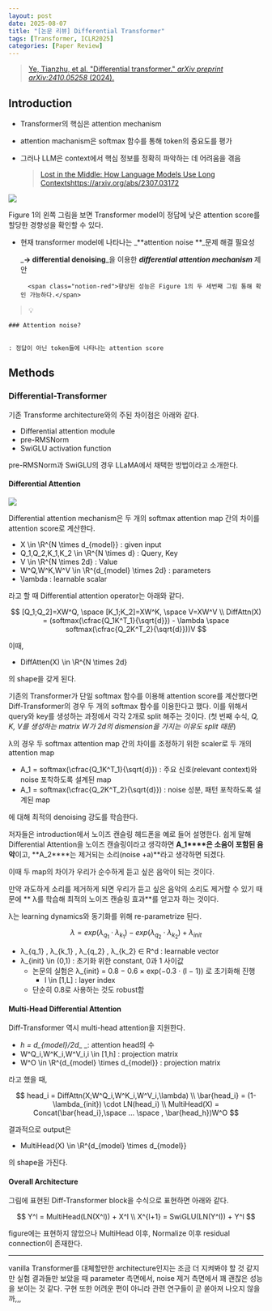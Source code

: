 ```yaml
---
layout: post
date: 2025-08-07
title: "[논문 리뷰] Differential Transformer"
tags: [Transformer, ICLR2025]
categories: [Paper Review]
---
```


> [Ye, Tianzhu, et al. "Differential transformer." ](https://arxiv.org/abs/2410.05258)[_arXiv preprint arXiv:2410.05258_](https://arxiv.org/abs/2410.05258)[ (2024).](https://arxiv.org/abs/2410.05258)



## Introduction

- Transformer의 핵심은 attention mechanism
- attention machanism은 softmax 함수를 통해 token의 중요도를 평가
- 그러나 LLM은 context에서 핵심 정보를 정확히 파악하는 데 어려움을 겪음

	> [Lost in the Middle: How Language Models Use Long Contextshttps://arxiv.org/abs/2307.03172](https://arxiv.org/abs/2307.03172)


![](https://prod-files-secure.s3.us-west-2.amazonaws.com/542b861c-36a8-4051-84e5-8804b6728dba/9083ea56-691a-4752-ae26-47f403431ac8/image.png?X-Amz-Algorithm=AWS4-HMAC-SHA256&X-Amz-Content-Sha256=UNSIGNED-PAYLOAD&X-Amz-Credential=ASIAZI2LB466S5XXHUBR%2F20250808%2Fus-west-2%2Fs3%2Faws4_request&X-Amz-Date=20250808T190750Z&X-Amz-Expires=3600&X-Amz-Security-Token=IQoJb3JpZ2luX2VjEHIaCXVzLXdlc3QtMiJHMEUCIDcM4FbNMP1AyT70hWXBOc8seNa7o7iwpxUxEo3HWOLpAiEAhPmRtPNOWcWLOWXfnkjEC%2F1HgwPRvhoDhuvX8NcqI2IqiAQIq%2F%2F%2F%2F%2F%2F%2F%2F%2F%2F%2FARAAGgw2Mzc0MjMxODM4MDUiDDNNjPNgn6M1G1VnICrcA%2BbH7AmqZSjJ3%2BU%2FEklL71OOC%2F1I05ijhl%2F960WQs5wIHFMIfMSuMIblYJrhZ8yjYNt1%2Fn8eLcRo8JHz5eQa0KlCeqq4POY6PRwAE8h49JRMsxwRnXnYUhCprIkbh2%2B4sKfkgpNjOCE9oe958ykfnI%2F45xRHa88%2FdMoSueY9brD%2F%2Fs9hE7QGz3t6BufBlf5Cqq5rPRFMjFOlplWScbm4Vbvd85xUqczWbuYSQ44SPitsrvJDFoEQOLPAw6itGUFN8ogPmlnZNPwsgIzsM7kZtwmQWW04dpMBTmM0GaflZsp9ysSCmX0GsiMjjTw0PZqYW1xwg2s5Y6LlhWGph7A%2BfuwD1AcebAfuOi2JIb2LLtjc3UD7nAzgpdTpVEGP1BwV0Z1D3vFrP5UlW8GJbfSdWDLKWu2ZNt3FHJtyakp99%2Bn79znBKOsDzcQEy0KSeCz%2B3MF5l%2BitnDJMkrFa3XK%2FVBXSGuneGXUiHdAFiRGX4MbhDvkS%2FyVAkEpnfCyO9cfAZMTy6%2F7NapSBfwvrMbhe1z3YiMhNwm5EU%2Bi1cogDApZpn39CNBdc6TRegMeFutTBxHgHKRO58KoJ%2BcOiLcicpoASiz1D%2BPkapvV6GJdfqP1W%2F1wejRl5mpU5LdFsMNL22MQGOqUBD%2F8mvc8MB0pEmokIBZPjnnoIq2PY9qUzwWj98HZbZKG25ZCHeiizxHBir6Llm4O09IVwQ10C7aNX%2B9jUGxut%2FYAKrnciYtaymHDcf7xQ%2FWr%2FJRpnZqQ0DwMuFmEz4wsTYWHIdaa0I2KaTNEGa2uKNmIfOQxgriLJxuO3UifyhPsmRRTNutosMk%2FqIylRRsthgfQU4Wnk0o3tLfx7aYKoGWjL5hjR&X-Amz-Signature=97c87afb922a5632ae36a695da81b5ebb8d30b05b2dc2c50f1cf6db1b03fbd53&X-Amz-SignedHeaders=host&x-amz-checksum-mode=ENABLED&x-id=GetObject)


Figure 1의 왼쪽 그림을 보면 Transformer model이 정답에 낮은 attention score를 할당한 경향성을 확인할 수 있다.

- 현재 transformer model에 나타나는 _**attention noise **_문제 해결 필요성

	_**→ differential denoising**_을 이용한 _**differential attention mechanism**_ 제안


		<span class="notion-red">향상된 성능은 Figure 1의 두 세번째 그림 통해 확인 가능하다.</span>


> 💡 


	### Attention noise?


	: 정답이 아닌 token들에 나타나는 attention score



## Methods



### Differential-Transformer


기존 Transforme architecture와의 주된 차이점은 아래와 같다.

- Differential attention module
- pre-RMSNorm
- SwiGLU activation function

pre-RMSNorm과 SwiGLU의 경우 LLaMA에서 채택한 방법이라고 소개한다.



#### Differential Attention


![](https://prod-files-secure.s3.us-west-2.amazonaws.com/542b861c-36a8-4051-84e5-8804b6728dba/116d70b2-1963-4810-9167-f4c7d8a06e8f/image.png?X-Amz-Algorithm=AWS4-HMAC-SHA256&X-Amz-Content-Sha256=UNSIGNED-PAYLOAD&X-Amz-Credential=ASIAZI2LB466S5XXHUBR%2F20250808%2Fus-west-2%2Fs3%2Faws4_request&X-Amz-Date=20250808T190750Z&X-Amz-Expires=3600&X-Amz-Security-Token=IQoJb3JpZ2luX2VjEHIaCXVzLXdlc3QtMiJHMEUCIDcM4FbNMP1AyT70hWXBOc8seNa7o7iwpxUxEo3HWOLpAiEAhPmRtPNOWcWLOWXfnkjEC%2F1HgwPRvhoDhuvX8NcqI2IqiAQIq%2F%2F%2F%2F%2F%2F%2F%2F%2F%2F%2FARAAGgw2Mzc0MjMxODM4MDUiDDNNjPNgn6M1G1VnICrcA%2BbH7AmqZSjJ3%2BU%2FEklL71OOC%2F1I05ijhl%2F960WQs5wIHFMIfMSuMIblYJrhZ8yjYNt1%2Fn8eLcRo8JHz5eQa0KlCeqq4POY6PRwAE8h49JRMsxwRnXnYUhCprIkbh2%2B4sKfkgpNjOCE9oe958ykfnI%2F45xRHa88%2FdMoSueY9brD%2F%2Fs9hE7QGz3t6BufBlf5Cqq5rPRFMjFOlplWScbm4Vbvd85xUqczWbuYSQ44SPitsrvJDFoEQOLPAw6itGUFN8ogPmlnZNPwsgIzsM7kZtwmQWW04dpMBTmM0GaflZsp9ysSCmX0GsiMjjTw0PZqYW1xwg2s5Y6LlhWGph7A%2BfuwD1AcebAfuOi2JIb2LLtjc3UD7nAzgpdTpVEGP1BwV0Z1D3vFrP5UlW8GJbfSdWDLKWu2ZNt3FHJtyakp99%2Bn79znBKOsDzcQEy0KSeCz%2B3MF5l%2BitnDJMkrFa3XK%2FVBXSGuneGXUiHdAFiRGX4MbhDvkS%2FyVAkEpnfCyO9cfAZMTy6%2F7NapSBfwvrMbhe1z3YiMhNwm5EU%2Bi1cogDApZpn39CNBdc6TRegMeFutTBxHgHKRO58KoJ%2BcOiLcicpoASiz1D%2BPkapvV6GJdfqP1W%2F1wejRl5mpU5LdFsMNL22MQGOqUBD%2F8mvc8MB0pEmokIBZPjnnoIq2PY9qUzwWj98HZbZKG25ZCHeiizxHBir6Llm4O09IVwQ10C7aNX%2B9jUGxut%2FYAKrnciYtaymHDcf7xQ%2FWr%2FJRpnZqQ0DwMuFmEz4wsTYWHIdaa0I2KaTNEGa2uKNmIfOQxgriLJxuO3UifyhPsmRRTNutosMk%2FqIylRRsthgfQU4Wnk0o3tLfx7aYKoGWjL5hjR&X-Amz-Signature=5745b2d2acded076f07a4f2d880bd3c30209407fd83a6fb380c4dc16a2502ef9&X-Amz-SignedHeaders=host&x-amz-checksum-mode=ENABLED&x-id=GetObject)


Differential attention mechanism은 두 개의 softmax attention map 간의 차이를 attention score로 계산한다.

- X \in \R^{N \times d\_{model}} : given input
- Q\_1,Q\_2,K\_1,K\_2 \in \R^{N \times d} : Query, Key
- V \in \R^{N \times 2d} : Value
- W^Q,W^K,W^V \in \R^{d\_{model} \times 2d} : parameters
- \lambda : learnable scalar

라고 할 때 Differential attention operator는 아래와 같다.


$$
[Q_1;Q_2]=XW^Q, \space [K_1;K_2]=XW^K, \space V=XW^V \\
DiffAttn(X) = (softmax(\cfrac{Q_1K^T_1}{\sqrt{d}}) - \lambda \space softmax(\cfrac{Q_2K^T_2}{\sqrt{d}}))V
$$


이때,

- DiffAtten(X) \in \R^{N \times 2d}

의 shape을 갖게 된다.


기존의 Transformer가 단일 softmax 함수를 이용해 attention score를 계산했다면 Diff-Transformer의 경우 두 개의 softmax 함수를 이용한다고 했다. 이를 위해서 query와 key를 생성하는 과정에서 각각 2개로 split 해주는 것이다. <span class="notion-red">(첫 번째 수식, </span><span class="notion-red">_Q, K, V를 생성하는 matrix W가 2d의 dismension을 가지는 이유도 split 때문_</span><span class="notion-red">)</span>


 λ의 경우 두 softmax attention map 간의 차이를 조정하기 위한 scaler로 두 개의 attention map

- A\_1 = softmax(\cfrac{Q\_1K^T\_1}{\sqrt{d}}) : 주요 신호(relevant context)와 noise 포착하도록 설계된 map
- A\_1 = softmax(\cfrac{Q\_2K^T\_2}{\sqrt{d}}) : noise 성분, 패턴 포착하도록 설계된 map 

에 대해 최적의 denoising 강도를 학습한다.


저자들은 introduction에서 노이즈 캔슬링 헤드폰을 예로 들어 설명한다. 쉽게 말해 Differential Attention을 노이즈 캔슬링이라고 생각하면 **A\_1****은 소음이 포함된 음악**이고, **A\_2****는 제거되는 소리(noise +a)**라고 생각하면 되겠다. 


이때 두 map의 차이가 우리가 순수하게 듣고 싶은 음악이 되는 것이다. 


만약 과도하게 소리를 제거하게 되면 우리가 듣고 싶은 음악의 소리도 제거할 수 있기 때문에 ** λ를 학습해 최적의 노이즈 캔슬링 효과**를 얻고자 하는 것이다.


λ는 learning dynamics와 동기화를 위해 re-parametrize 된다.


$$
\lambda = exp(\lambda_{q_1} \cdot \lambda_{k_1}) - exp(\lambda_{q_2} \cdot \lambda_{k_2}) + \lambda_{init}
$$

- λ\_{q\_1} , λ\_{k\_1} , λ\_{q\_2} , λ\_{k\_2} ∈ R^d : learnable vector
- λ\_{init} \in (0,1) : 초기화 위한 constant, 0과 1 사이값
	- 논문의 실험은 λ\_{init} = 0.8 − 0.6 × exp(−0.3 · (l − 1)) 로 초기화해 진행
		- l \in [1,L] : layer index
	- 단순히 0.8로 사용하는 것도 robust함


#### **Multi-Head Differential Attention**


Diff-Transformer 역시 multi-head attention을 지원한다.

- _h = d\_{model}/2d__ _: attention head의 수
- W^Q\_i,W^K\_i,W^V\_i,i \in [1,h] : projection matrix
- W^O \in \R^{d\_{model} \times d\_{model}} : projection matrix

라고 했을 때,


$$
head_i = DiffAttn(X;W^Q_i,W^K_i,W^V_i,\lambda) \\
\bar{head_i} = (1-\lambda_{init}) \cdot LN(head_i) \\
MultiHead(X) = Concat(\bar{head_i},\space ... \space , \bar{head_h})W^O
$$


결과적으로 output은

- MultiHead(X) \in \R^{d\_{model} \times d\_{model}}

의 shape을 가진다.



#### Overall Architecture


그림에 표현된 Diff-Transformer block을 수식으로 표현하면 아래와 같다.


$$
Y^l = MultiHead(LN(X^l)) + X^l \\
X^{l+1} = SwiGLU(LN(Y^l)) + Y^l
$$


figure에는 표현하지 않았으나 MultiHead 이후, Normalize 이후 residual connection이 존재한다.


---


vanilla Transformer를 대체할만한 architecture인지는 조금 더 지켜봐야 할 것 같지만 실험 결과들만 보았을 때 parameter 측면에서, noise 제거 측면에서 꽤 괜찮은 성능을 보이는 것 같다. 구현 또한 어려운 편이 아니라 관련 연구들이 곧 쏟아져 나오지 않을까,,,

